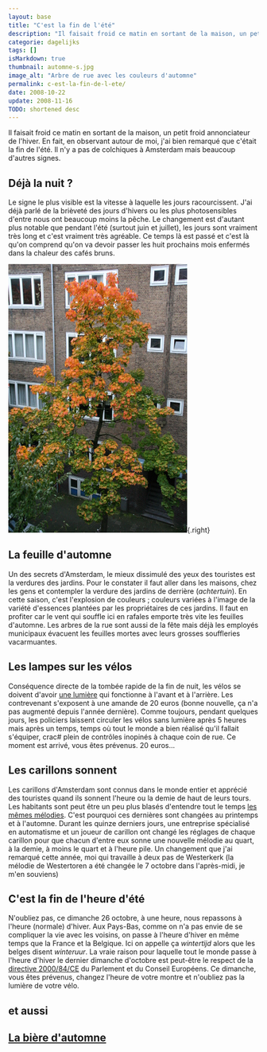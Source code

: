 ```yaml
---
layout: base
title: "C'est la fin de l'été"
description: "Il faisait froid ce matin en sortant de la maison, un petit froid annonciateur de l'hiver. En fait, en observant autour de moi, j'ai bien remarqué que c'était"
categorie: dagelijks
tags: []
isMarkdown: true
thumbnail: automne-s.jpg
image_alt: "Arbre de rue avec les couleurs d'automne"
permalink: c-est-la-fin-de-l-ete/
date: 2008-10-22
update: 2008-11-16
TODO: shortened desc
---
```


Il faisait froid ce matin en sortant de la maison, un petit froid annonciateur de l'hiver. En fait, en observant autour de moi, j'ai bien remarqué que c'était la fin de l'été. Il n'y a pas de colchiques à Amsterdam mais beaucoup d'autres signes.

## Déjà la nuit ?
Le signe le plus visible est la vitesse à laquelle les jours racourcissent. J'ai déjà parlé de la brièveté des jours d'hivers ou les plus photosensibles d'entre nous ont beaucoup moins la pêche. Le changement est d'autant plus notable que pendant l'été (surtout juin et juillet), les jours sont vraiment très long et c'est vraiment très agréable. Ce temps là est passé et c'est là qu'on comprend qu'on va devoir passer les huit prochains mois enfermés dans la chaleur des cafés bruns.

![Arbre de rue avec les couleurs d'automne](automne-s.jpg){.right}
## La feuille d'automne
Un des secrets d'Amsterdam, le mieux dissimulé des yeux des touristes est la verdures des jardins. Pour le constater il faut aller dans les maisons, chez les gens et contempler la verdure des jardins de derrière (*achtertuin*). En cette saison, c'est l'explosion de couleurs ; couleurs variées à l'image de la variété d'essences plantées par les propriétaires de ces jardins. Il faut en profiter car le vent qui souffle ici en rafales emporte très vite les feuilles d'automne. Les arbres de la rue sont aussi de la fête mais déjà les employés municipaux évacuent les feuilles mortes avec leurs grosses souffleries vacarmuantes. 

## Les lampes sur les vélos
Conséquence directe de la tombée rapide de la fin de nuit, les vélos se doivent d'avoir [une lumière](/lumieres-hiver) qui fonctionne à l'avant et à l'arrière. Les contrevenant s'exposent à une amande de 20 euros (bonne nouvelle, ça n'a pas augmenté depuis l'année dernière). Comme toujours, pendant quelques jours, les policiers laissent circuler les vélos sans lumière après 5 heures mais après un temps, temps où tout le monde a bien réalisé qu'il fallait s'équiper, crac# plein de contrôles inopinés à chaque coin de rue. Ce moment est arrivé, vous êtes prévenus. 20 euros...

## Les carillons sonnent
Les carillons d'Amsterdam sont connus dans le monde entier et apprécié des touristes quand ils sonnent l'heure ou la demie de haut de leurs tours. Les habitants sont peut être un peu plus blasés d'entendre tout le temps [les mêmes mélodies](http://www.centrum.amsterdam.nl/smartsite.dws?id=21596). C'est pourquoi ces dernières sont changées au printemps et à l'automne. Durant les quinze derniers jours, une entreprise spécialisé en automatisme et un joueur de carillon ont changé les réglages de chaque carillon pour que chacun d'entre eux sonne une nouvelle mélodie au quart, à la demie, à moins le quart et à l'heure pile. Un changement que j'ai remarqué cette année, moi qui travaille à deux pas de Westerkerk (la mélodie de Westertoren a été changée le 7 octobre dans l'après-midi, je m'en souviens)

## C'est la fin de l'heure d'été
N'oubliez pas, ce dimanche 26 octobre, à une heure, nous repassons à l'heure (normale) d'hiver. Aux Pays-Bas, comme on n'a pas envie de se compliquer la vie avec les voisins, on passe à l'heure d'hiver en même temps que la France et la Belgique. Ici on appelle ça *wintertijd* alors que les belges disent *winteruur*. La vraie raison pour laquelle tout le monde passe à l'heure d'hiver le dernier dimanche d'octobre est peut-être le respect de la [directive 2000/84/CE](http://eur-lex.europa.eu/LexUriServ/LexUriServ.do?uri=CELEX:32000L0084:FR:HTML) du Parlement et du Conseil Européens. Ce dimanche, vous êtes prévenus, changez l'heure de votre montre et n'oubliez pas la lumière de votre vélo.

## et aussi
[La bière d'automne](/la-herfst-bokbier-biere-d-automne)
---